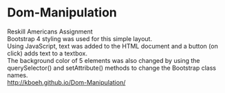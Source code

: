# Dom-Manipulation
Reskill Americans Assignment <br>
Bootstrap 4 styling was used for this simple layout. <br>
Using JavaScript, text was added to the HTML document and a button (on click) adds text to a textbox. <br>
The background color of 5 elements was also changed by using the querySelector() and setAttribute() methods to change the Bootstrap class names. <br>
http://kboeh.github.io/Dom-Manipulation/
